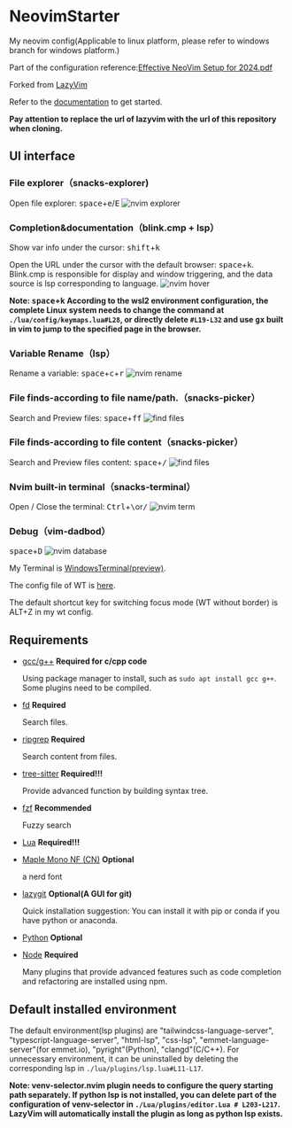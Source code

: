 # NeovimStarter

My neovim config(Applicable to linux platform, please refer to windows branch for windows platform.)

Part of the configuration reference:[Effective NeoVim Setup for 2024.pdf](https://cdn.jsdelivr.net/gh/wit-l/static_resources@latest/pdf/Effective%20NeoVim%20Setup%20for%202024.pdf)

Forked from [LazyVim](https://github.com/LazyVim/starter.git)

Refer to the [documentation](https://lazyvim.github.io/installation) to get started.

**Pay attention to replace the url of lazyvim with the url of this repository when cloning.**

## UI interface

### File explorer（snacks-explorer)

Open file explorer: <kbd>space</kbd>+<kbd>e</kbd>/<kbd>E</kbd>
![nvim explorer](https://cdn.jsdelivr.net/gh/wit-l/filebed@main/images/17590250453161759025045064.png)

### Completion&documentation（blink.cmp + lsp）

Show var info under the cursor: <kbd>shift</kbd>+<kbd>k</kbd>

Open the URL under the cursor with the default browser: <kbd>space</kbd>+<kbd>k</kbd>. Blink.cmp is responsible for display and window triggering, and the data source is lsp corresponding to language.
![nvim hover](https://cdn.jsdelivr.net/gh/wit-l/filebed@main/images/17267351508081726735150586.png)

**Note: <kbd>space</kbd>+<kbd>k</kbd> According to the wsl2 environment configuration, the complete Linux system needs to change the command at `./lua/config/keymaps.lua#L28`, or directly delete `#L19-L32` and use <kbd>gx</kbd> built in vim to jump to the specified page in the browser.**

### Variable Rename（lsp）

Rename a variable: <kbd>space</kbd>+<kbd>c</kbd>+<kbd>r</kbd>
![nvim rename](https://cdn.jsdelivr.net/gh/wit-l/static_resources@latest/images/pic/nvim-hover-2.png)

### File finds-according to file name/path.（snacks-picker）

Search and Preview files: <kbd>space</kbd>+<kbd>f</kbd><kbd>f</kbd>
![find files](https://cdn.jsdelivr.net/gh/wit-l/filebed@main/images/17590253743121759025373411.png)

### File finds-according to file content（snacks-picker）

Search and Preview files content: <kbd>space</kbd>+<kbd>/</kbd>
![find files](https://cdn.jsdelivr.net/gh/wit-l/filebed@main/images/17590271943101759027193496.png)

### Nvim built-in terminal（snacks-terminal）

Open / Close the terminal: <kbd>Ctrl</kbd>+<kbd>\\</kbd>or<kbd>/</kbd>
![nvim term](https://cdn.jsdelivr.net/gh/wit-l/filebed@main/images/17590254603111759025460023.png)

### Debug（vim-dadbod）

<kbd>space</kbd>+<kbd>D</kbd>
![nvim database](https://cdn.jsdelivr.net/gh/wit-l/static_resources@latest/images/pic/nvim-database.png)

My Terminal is [WindowsTerminal(preview)](https://github.com/microsoft/terminal).

The config file of WT is [here](https://github.com/WittyCo/Dotfiles/blob/main/windows/WindowsTerminal/settings.json).

The default shortcut key for switching focus mode (WT without border) is ALT+Z in my wt config.

## Requirements

- [gcc/g++](https://gcc.gnu.org/) **Required for c/cpp code**

  Using package manager to install, such as `sudo apt install gcc g++`. Some plugins need to be compiled.

- [fd](https://github.com/sharkdp/fd) **Required**

  Search files.

- [ripgrep](https://github.com/BurntSushi/ripgrep) **Required**

  Search content from files.

- [tree-sitter](https://github.com/tree-sitter/tree-sitter) **Required!!!**

  Provide advanced function by building syntax tree.

- [fzf](https://github.com/junegunn/fzf) **Recommended**

  Fuzzy search

- [Lua](https://github.com/DevelopersCommunity/cmake-lua) **Required!!!**

- [Maple Mono NF (CN)](https://github.com/subframe7536/maple-font) **Optional**

  a nerd font

- [lazygit](https://github.com/jesseduffield/lazygit) **Optional(A GUI for git)**

  Quick installation suggestion: You can install it with pip or conda if you have python or anaconda.

- [Python](https://www.python.org/) **Optional**

- [Node](https://nodejs.org/) **Required**

  Many plugins that provide advanced features such as code completion and refactoring are installed using npm.

## Default installed environment

The default environment(lsp plugins) are "tailwindcss-language-server", "typescript-language-server", "html-lsp", "css-lsp", "emmet-language-server"(for emmet.io), "pyright"(Python), "clangd"(C/C++). For unnecessary environment, it can be uninstalled by deleting the corresponding lsp in `./lua/plugins/lsp.lua#L11-L17`.

**Note: venv-selector.nvim plugin needs to configure the query starting path separately. If python lsp is not installed, you can delete part of the configuration of venv-selector in `./Lua/plugins/editor.Lua # L203-L217`. LazyVim will automatically install the plugin as long as python lsp exists.**
